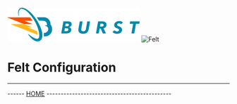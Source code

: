 ![Burst](../../../../../../../../doc/burst_small.png "")
![Felt](../../../../../../../doc/felt_small.png "")

# Felt Configuration

---
------ [HOME](../../../../../../../../../readme.md) --------------------------------------------
